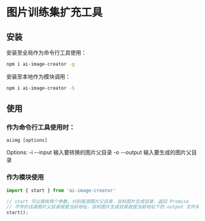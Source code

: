 # 图片训练集扩充工具

## 安装

安装至全局作为命令行工具使用：

```sh
npm i ai-image-creator -g
```

安装至本地作为模块调用：

```sh
npm i ai-image-creator -S
```

## 使用

### 作为命令行工具使用时：

```
aiimg [options]
```

Options:
  -i --input <path>   输入要转换的图片父目录
  -o --output <path>  输入要生成的图片父目录

### 作为模块使用

```js
import { start } from 'ai-image-creator'

// start 可以接收两个参数，分别是源图片父目录，目标图片生成目录，返回 Promise
// 不传的话源图片父目录就是当前地址，目标图片生成目录就是当前地址下的 output 文件夹
start();
```
